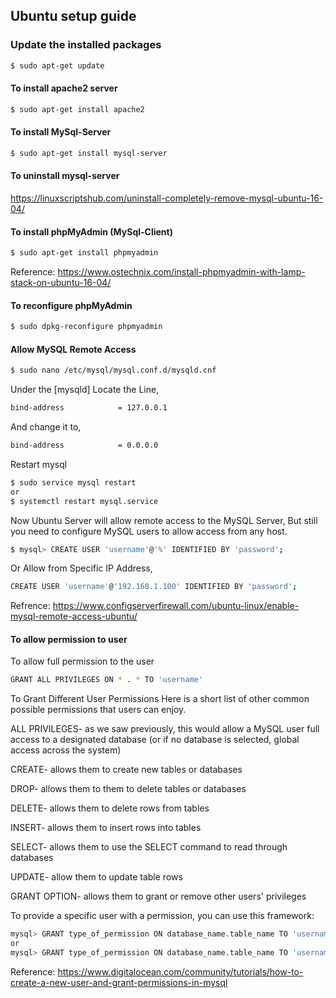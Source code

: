 ## **Ubuntu setup guide**
### Update the installed packages
```sh
$ sudo apt-get update
```
#### To install apache2 server

```sh
$ sudo apt-get install apache2
```
#### To install MySql-Server
```sh
$ sudo apt-get install mysql-server
```
#### To uninstall mysql-server
https://linuxscriptshub.com/uninstall-completely-remove-mysql-ubuntu-16-04/
#### To install phpMyAdmin (MySql-Client)
```sh
$ sudo apt-get install phpmyadmin
```
Reference: https://www.ostechnix.com/install-phpmyadmin-with-lamp-stack-on-ubuntu-16-04/

#### To reconfigure phpMyAdmin
```sh
$ sudo dpkg-reconfigure phpmyadmin
```

#### Allow MySQL Remote Access
```sh
$ sudo nano /etc/mysql/mysql.conf.d/mysqld.cnf
```
Under the [mysqld] Locate the Line,
```sh
bind-address            = 127.0.0.1
```
And change it to,
```sh
bind-address            = 0.0.0.0
```
Restart mysql
```sh
$ sudo service mysql restart
or
$ systemctl restart mysql.service
```
Now Ubuntu Server will allow remote access to the MySQL Server, But still you need to configure MySQL users to allow access from any host.
```sh
$ mysql> CREATE USER 'username'@'%' IDENTIFIED BY 'password';
```
Or Allow from Specific IP Address,
```sh
CREATE USER 'username'@'192.168.1.100' IDENTIFIED BY 'password';
```
Refrence: https://www.configserverfirewall.com/ubuntu-linux/enable-mysql-remote-access-ubuntu/

#### To allow permission to user
To allow full permission to the user
```sh
GRANT ALL PRIVILEGES ON * . * TO 'username'
```
To Grant Different User Permissions
Here is a short list of other common possible permissions that users can enjoy.

ALL PRIVILEGES- as we saw previously, this would allow a MySQL user full access to a designated database (or if no database is selected, global access across the system)

CREATE- allows them to create new tables or databases

DROP- allows them to them to delete tables or databases

DELETE- allows them to delete rows from tables

INSERT- allows them to insert rows into tables

SELECT- allows them to use the SELECT command to read through databases

UPDATE- allow them to update table rows

GRANT OPTION- allows them to grant or remove other users' privileges

To provide a specific user with a permission, you can use this framework:

```sh
mysql> GRANT type_of_permission ON database_name.table_name TO 'username';
or
mysql> GRANT type_of_permission ON database_name.table_name TO 'username';
```

Reference: https://www.digitalocean.com/community/tutorials/how-to-create-a-new-user-and-grant-permissions-in-mysql
